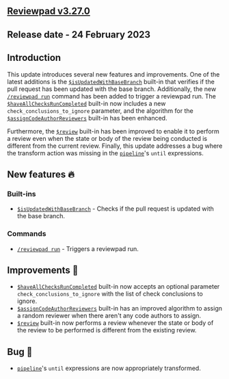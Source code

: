 ## [Reviewpad v3.27.0](/changelog/reviewpad-v3260)

## Release date - 24 February 2023

## Introduction

This update introduces several new features and improvements. One of the latest additions is the [`$isUpdatedWithBaseBranch`](/guides/built-ins#isupdatedwithbasebranch) built-in that verifies if the pull request has been updated with the base branch. Additionally, the new [`/reviewpad run`](/guides/commands#run) command has been added to trigger a reviewpad run. The [`$haveAllChecksRunCompleted`](/guides/built-ins/#haveallchecksruncompleted) built-in now includes a new `check_conclusions_to_ignore` parameter, and the algorithm for the [`$assignCodeAuthorReviewers`](/guides/built-ins/#assigncodeauthorreviewers) built-in has been enhanced.

Furthermore, the [`$review`](/guides/built-ins/#review) built-in has been improved to enable it to perform a review even when the state or body of the review being conducted is different from the current review. Finally, this update addresses a bug where the transform action was missing in the [`pipeline`](/guides/syntax#pipeline)'s `until` expressions.

## New features :fire:

### Built-ins

- [`$isUpdatedWithBaseBranch`](/guides/built-ins#isupdatedwithbasebranch) - Checks if the pull request is updated with the base branch.

### Commands

- [`/reviewpad run`](/guides/commands#run) - Triggers a reviewpad run.

## Improvements :rocket:

- [`$haveAllChecksRunCompleted`](/guides/built-ins/#haveallchecksruncompleted) built-in now accepts an optional parameter `check_conclusions_to_ignore` with the list of check conclusions to ignore.
- [`$assignCodeAuthorReviewers`](/guides/built-ins/#assigncodeauthorreviewers) built-in has an improved algorithm to assign a random reviewer when there aren't any code authors to assign.
- [`$review`](/guides/built-ins/#review) built-in now performs a review whenever the state or body of the review to be performed is different from the existing review.

## Bug :bug:

- [`pipeline`](/guides/syntax#pipeline)'s `until` expressions are now appropriately transformed.

